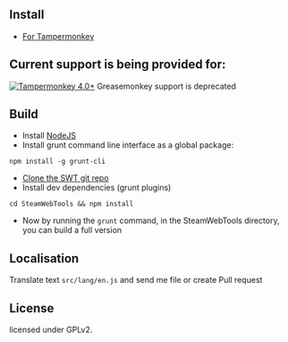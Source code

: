 ## Install
- [For Tampermonkey](https://github.com/Mr-VIT/SteamWebTools/releases/latest/download/steamwebtools.tm.user.js)

## Current support is being provided for:
[![Tampermonkey 4.0+](https://img.shields.io/badge/Tampermonkey-4.0%2B-green.svg)](https://tampermonkey.net/)
Greasemonkey support is deprecated


## Build
- Install [NodeJS](https://nodejs.org/)
- Install grunt command line interface as a global package:
```
npm install -g grunt-cli
```
- [Clone the SWT git repo](https://help.github.com/en/github/creating-cloning-and-archiving-repositories/cloning-a-repository)
- Install dev dependencies (grunt plugins)
```
cd SteamWebTools && npm install
```
- Now by running the `grunt` command, in the SteamWebTools directory, you can build a full version


## Localisation
Translate text `src/lang/en.js` and send me file or create Pull request

## License
licensed under GPLv2.